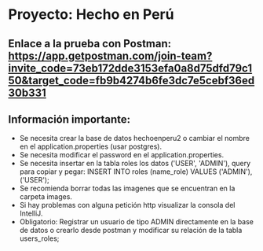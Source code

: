 # Proyecto: Hecho en Perú

## Enlace a la prueba con Postman: https://app.getpostman.com/join-team?invite_code=73eb172dde3153efa0a8d75dfd79c150&target_code=fb9b4274b6fe3dc7e5cebf36ed30b331

## Información importante:
* Se necesita crear la base de datos hechoenperu2 o cambiar el nombre en el application.properties (usar postgres).
* Se necesita modificar el password en el application.properties.
* Se necesita insertar en la tabla roles los datos ('USER', 'ADMIN'), query para copiar y pegar:
    INSERT INTO roles (name_role) VALUES ('ADMIN'), ('USER');
* Se recomienda borrar todas las imagenes que se encuentran en la carpeta images.
* Si hay problemas con alguna petición http visualizar la consola del IntelliJ.
* Obligatorio: Registrar un usuario de tipo ADMIN directamente en la base de datos o crearlo desde postman y modificar su relación de la tabla users_roles; 
